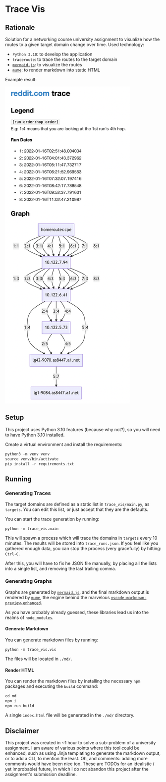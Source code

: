 # Trace Vis

## Rationale

Solution for a networking course university assignment to visualize how the routes to a given target domain change over
time. Used technology:

- `Python 3.10`: to develop the application
- `traceroute`: to trace the routes to the target domain
- [`mermaid.js`](https://mermaid-js.github.io/mermaid/#/): to visualize the routes
- [`mume`](https://github.com/shd101wyy/mume): to render markdown into static HTML

Example result:

![reddit-trace](./assets/reddit_trace.png)

## Setup

This project uses Python 3.10 features (because why not?), so you will need to have Python 3.10 installed.

Create a virtual environment and install the requirements:

```shell
python3 -m venv venv
source venv/bin/activate
pip install -r requirements.txt
```

## Running

### Generating Traces

The target domains are defined as a static list in `trace_vis/main.py`, as `targets`. You can edit this list, or just
accept that they are the defaults.

You can start the trace generation by running:

```shell
python -m trace_vis.main
```

This will spawn a process which will trace the domains in `targets` every 10 minutes. The results will be stored
into `trace_runs.json`. If you feel like you gathered enough data, you can stop the process (very gracefully) by
hitting: `Ctrl-C`.

After this, you will have to fix he JSON file manually, by placing all the lists into a single list, and removing the
last trailing comma.

### Generating Graphs

Graphs are generated by [`mermaid.js`](https://mermaid-js.github.io/mermaid/#/), and the final markdown output is
rendered by [`mume`](https://github.com/shd101wyy/mume), the engine behind the
marvelous [`vscode-markdown-preview-enhanced`](https://github.com/shd101wyy/vscode-markdown-preview-enhanced).

As you have probably already guessed, these libraries lead us into the realms of `node_modules`.

#### Generate Markdown

You can generate markdown files by running:

```shell
python -m trace_vis.vis
```

The files will be located in `./md/`.

#### Render HTML

You can render the markdown files by installing the necessary `npm` packages and executing the `build` command:

```shell
cd md
npm i
npm run build
```

A single `index.html` file will be generated in the `./md/` directory.

## Disclaimer

This project was created in ~1 hour to solve a sub-problem of a university assignment. I am aware of various points
where this tool could be enhanced, such as using Jinja templating to generate the markdown output, or to add a CLI, to
mention the least. Oh, and comments: adding more comments would have been nice too. These are TODOs for an idealistic (
yet improbable) future, in which I do not abandon this project after the assignment's submission deadline.